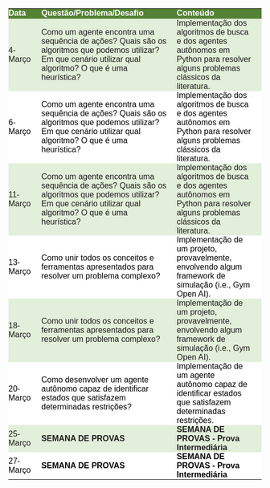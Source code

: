 <p><table class="dataframe">
  <thead>
    <tr style="text-align: right;">
      <th style = "background-color: #548235;font-family: Century Gothic, sans-serif;font-size: medium;color: #FFFFFF;text-align: left;border-bottom: 2px solid #548235;padding: 0px 20px 0px 0px;width: auto">Data</th>
      <th style = "background-color: #548235;font-family: Century Gothic, sans-serif;font-size: medium;color: #FFFFFF;text-align: left;border-bottom: 2px solid #548235;padding: 0px 20px 0px 0px;width: auto">Questão/Problema/Desafio</th>
      <th style = "background-color: #548235;font-family: Century Gothic, sans-serif;font-size: medium;color: #FFFFFF;text-align: left;border-bottom: 2px solid #548235;padding: 0px 20px 0px 0px;width: auto">Conteúdo</th>
    </tr>
  </thead>
  <tbody>
    <tr>
      <td style = "background-color: #E2EFDA;font-family: Century Gothic, sans-serif;font-size: medium;text-align: left;padding: 0px 20px 0px 0px;width: auto">4-Março</td>
      <td style = "background-color: #E2EFDA;font-family: Century Gothic, sans-serif;font-size: medium;text-align: left;padding: 0px 20px 0px 0px;width: auto">Como um agente encontra uma sequência de ações? Quais são os algoritmos que podemos utilizar? Em que cenário utilizar qual algoritmo? O que é uma heurística?</td>
      <td style = "background-color: #E2EFDA;font-family: Century Gothic, sans-serif;font-size: medium;text-align: left;padding: 0px 20px 0px 0px;width: auto">Implementação dos algoritmos de busca e dos agentes autônomos em Python para resolver alguns problemas clássicos da literatura.</td>
    </tr>
    <tr>
      <td style = "background-color: white; color: black;font-family: Century Gothic, sans-serif;font-size: medium;text-align: left;padding: 0px 20px 0px 0px;width: auto">6-Março</td>
      <td style = "background-color: white; color: black;font-family: Century Gothic, sans-serif;font-size: medium;text-align: left;padding: 0px 20px 0px 0px;width: auto">Como um agente encontra uma sequência de ações? Quais são os algoritmos que podemos utilizar? Em que cenário utilizar qual algoritmo? O que é uma heurística?</td>
      <td style = "background-color: white; color: black;font-family: Century Gothic, sans-serif;font-size: medium;text-align: left;padding: 0px 20px 0px 0px;width: auto">Implementação dos algoritmos de busca e dos agentes autônomos em Python para resolver alguns problemas clássicos da literatura.</td>
    </tr>
    <tr>
      <td style = "background-color: #E2EFDA;font-family: Century Gothic, sans-serif;font-size: medium;text-align: left;padding: 0px 20px 0px 0px;width: auto">11-Março</td>
      <td style = "background-color: #E2EFDA;font-family: Century Gothic, sans-serif;font-size: medium;text-align: left;padding: 0px 20px 0px 0px;width: auto">Como um agente encontra uma sequência de ações? Quais são os algoritmos que podemos utilizar? Em que cenário utilizar qual algoritmo? O que é uma heurística?</td>
      <td style = "background-color: #E2EFDA;font-family: Century Gothic, sans-serif;font-size: medium;text-align: left;padding: 0px 20px 0px 0px;width: auto">Implementação dos algoritmos de busca e dos agentes autônomos em Python para resolver alguns problemas clássicos da literatura.</td>
    </tr>
    <tr>
      <td style = "background-color: white; color: black;font-family: Century Gothic, sans-serif;font-size: medium;text-align: left;padding: 0px 20px 0px 0px;width: auto">13-Março</td>
      <td style = "background-color: white; color: black;font-family: Century Gothic, sans-serif;font-size: medium;text-align: left;padding: 0px 20px 0px 0px;width: auto">Como unir todos os conceitos e ferramentas apresentados para resolver um problema complexo?</td>
      <td style = "background-color: white; color: black;font-family: Century Gothic, sans-serif;font-size: medium;text-align: left;padding: 0px 20px 0px 0px;width: auto">Implementação de um projeto, provavelmente, envolvendo algum framework de simulação (i.e., Gym Open AI).</td>
    </tr>
    <tr>
      <td style = "background-color: #E2EFDA;font-family: Century Gothic, sans-serif;font-size: medium;text-align: left;padding: 0px 20px 0px 0px;width: auto">18-Março</td>
      <td style = "background-color: #E2EFDA;font-family: Century Gothic, sans-serif;font-size: medium;text-align: left;padding: 0px 20px 0px 0px;width: auto">Como unir todos os conceitos e ferramentas apresentados para resolver um problema complexo?</td>
      <td style = "background-color: #E2EFDA;font-family: Century Gothic, sans-serif;font-size: medium;text-align: left;padding: 0px 20px 0px 0px;width: auto">Implementação de um projeto, provavelmente, envolvendo algum framework de simulação (i.e., Gym Open AI).</td>
    </tr>
    <tr>
      <td style = "background-color: white; color: black;font-family: Century Gothic, sans-serif;font-size: medium;text-align: left;padding: 0px 20px 0px 0px;width: auto">20-Março</td>
      <td style = "background-color: white; color: black;font-family: Century Gothic, sans-serif;font-size: medium;text-align: left;padding: 0px 20px 0px 0px;width: auto">Como desenvolver um agente autônomo capaz de identificar estados que satisfazem determinadas restrições?</td>
      <td style = "background-color: white; color: black;font-family: Century Gothic, sans-serif;font-size: medium;text-align: left;padding: 0px 20px 0px 0px;width: auto">Implementação de um agente autônomo capaz de identificar estados que satisfazem determinadas restrições.</td>
    </tr>
    <tr>
      <td style = "background-color: #E2EFDA;font-family: Century Gothic, sans-serif;font-size: medium;text-align: left;padding: 0px 20px 0px 0px;width: auto">25-Março</td>
      <td style = "background-color: #E2EFDA;font-family: Century Gothic, sans-serif;font-size: medium;text-align: left;padding: 0px 20px 0px 0px;width: auto"><strong>SEMANA DE PROVAS</strong></td>
      <td style = "background-color: #E2EFDA;font-family: Century Gothic, sans-serif;font-size: medium;text-align: left;padding: 0px 20px 0px 0px;width: auto"><strong>SEMANA DE PROVAS - Prova Intermediária</strong></td>
    </tr>
    <tr>
      <td style = "background-color: white; color: black;font-family: Century Gothic, sans-serif;font-size: medium;text-align: left;padding: 0px 20px 0px 0px;width: auto">27-Março</td>
      <td style = "background-color: white; color: black;font-family: Century Gothic, sans-serif;font-size: medium;text-align: left;padding: 0px 20px 0px 0px;width: auto"><strong>SEMANA DE PROVAS</strong></td>
      <td style = "background-color: white; color: black;font-family: Century Gothic, sans-serif;font-size: medium;text-align: left;padding: 0px 20px 0px 0px;width: auto"><strong>SEMANA DE PROVAS - Prova Intermediária</strong></td>
    </tr>
  </tbody>
</table></p>